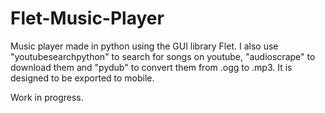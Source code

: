 # Flet-Music-Player
Music player made in python using the GUI library Flet.
I also use "youtubesearchpython" to search for songs on youtube, "audioscrape" to download them and "pydub" to convert them from .ogg to .mp3. It is designed to be exported to mobile.

Work in progress.
